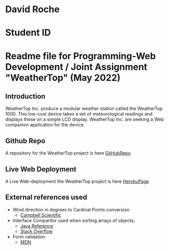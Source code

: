 # David Roche 

# Student ID  

# Readme file for Programming-Web Development / Joint Assignment "WeatherTop"  (May 2022)

## Introduction
WeatherTop Inc. produce a modular weather station called the WeatherTop 1000. This low-cost device takes a set of meteorological readings and displays these on a simple LCD
display. WeatherTop Inc. are seeking a Web companion application for the device.

## Github Repo
A repository for the WeatherTop project is here [GitHubRepo](https://github.com/RocheDJ/WeaterTop.git) 
## Live Web Deployment
A Live Web-deployment the WeatherTop project is here [HerokuPage](https://warm-peak-91173.herokuapp.com)
## External references used
- Wind direction in degrees to Cardinal Points conversion  
  - [Campbell Scientific](https://www.campbellsci.com/blog/convert-wind-directions)
- Interface Comparitor used when sorting arrays of objects;
  - [Java Reference](https://docs.oracle.com/javase/6/docs/api/java/util/Comparator.html)
  - [Stack Overflow](https://stackoverflow.com/questions/2784514/sort-arraylist-of-custom-objects-by-property)
- Form validation
  - [MDN](https://developer.mozilla.org/en-US/docs/Learn/Forms/Form_validation#built-in_form_validation_examples)

